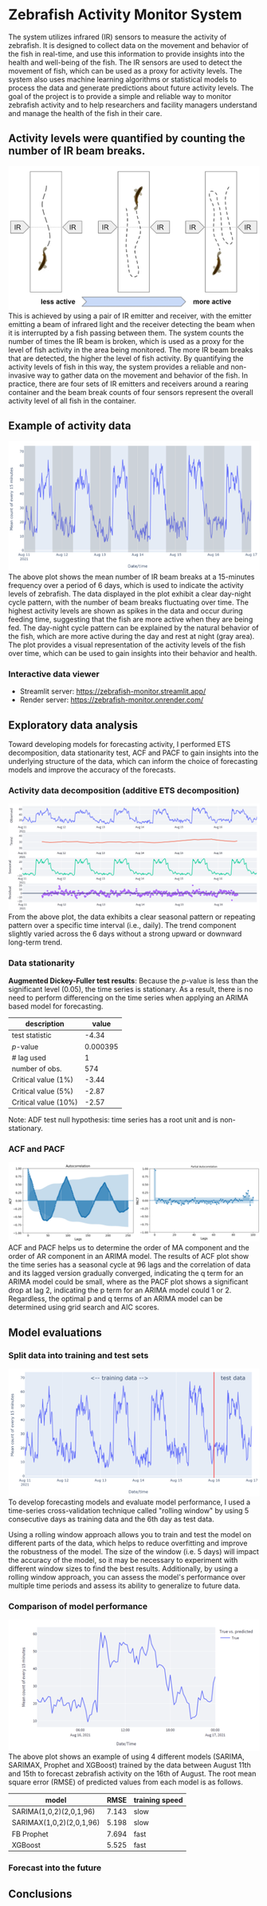 # Zebrafish Activity Monitor System
The system utilizes infrared (IR) sensors to measure the activity of zebrafish. It is designed to collect data on the movement and behavior of the fish in real-time, and use this information to provide insights into the health and well-being of the fish. The IR sensors are used to detect the movement of fish, which can be used as a proxy for activity levels. The system also uses machine learning algorithms or statistical models to process the data and generate predictions about future activity levels. The goal of the project is to provide a simple and reliable way to monitor zebrafish activity and to help researchers and facility managers understand and manage the health of the fish in their care.

## Activity levels were quantified by counting the number of IR beam breaks.
![activity_measured_by_IR](pic/activity_measured_by_IR.jpg)
This is achieved by using a pair of IR emitter and receiver, with the emitter emitting a beam of infrared light and the receiver detecting the beam when it is interrupted by a fish passing between them. The system counts the number of times the IR beam is broken, which is used as a proxy for the level of fish activity in the area being monitored. The more IR beam breaks that are detected, the higher the level of fish activity. By quantifying the activity levels of fish in this way, the system provides a reliable and non-invasive way to gather data on the movement and behavior of the fish. In practice, there are four sets of IR emitters and receivers around a rearing container and the beam break counts of four sensors represent the overall activity level of all fish in the container.

## Example of activity data
![example_data](pic/example_data.png)
The above plot shows the mean number of IR beam breaks at a 15-minutes frequency over a period of 6 days, which is used to indicate the activity levels of zebrafish. The data displayed in the plot exhibit a clear day-night cycle pattern, with the number of beam breaks fluctuating over time. The highest activity levels are shown as spikes in the data and occur during feeding time, suggesting that the fish are more active when they are being fed. The day-night cycle pattern can be explained by the natural behavior of the fish, which are more active during the day and rest at night (gray area). The plot provides a visual representation of the activity levels of the fish over time, which can be used to gain insights into their behavior and health.

### Interactive data viewer
- Streamlit server: https://zebrafish-monitor.streamlit.app/
- Render server: https://zebrafish-monitor.onrender.com/

## Exploratory data analysis
Toward developing models for forecasting activity, I performed ETS decomposition, data stationarity test, ACF and PACF to gain insights into the underlying structure of the data, which can inform the choice of forecasting models and improve the accuracy of the forecasts.
### Activity data decomposition (additive ETS decomposition)
![](pic/ETS_decomposition.png)
From the above plot, the data exhibits a clear seasonal pattern or repeating pattern over a specific time interval (i.e., daily). The trend component slightly varied across the 6 days without a strong upward or downward long-term trend.   
### Data stationarity
**Augmented Dickey-Fuller test results**: Because the *p*-value is less than the significant level (0.05), the time series is stationary. As a result, there is no need to perform differencing on the time series when applying an ARIMA based model for forecasting.  

| description | value |
|---|---|
| test statistic | -4.34 |
| *p*-value | 0.000395 |
| # lag used | 1 |
| number of obs. | 574 |
| Critical value (1%) | -3.44 |
| Critical value (5%) | -2.87 |
| Critical value (10%)| -2.57 |

Note: ADF test null hypothesis: time series has a root unit and is non-stationary.

### ACF and PACF
![](pic/ACF_PACF.png)
ACF and PACF helps us to determine the order of MA component and the order of AR component in an ARIMA model. The results of ACF plot show the time series has a seasonal cycle at 96 lags and the correlation of data and its lagged version gradually converged, indicating the q term for an ARIMA model could be small, where as the PACF plot shows a significant drop at lag 2, indicating the p term for an ARIMA model could 1 or 2. Regardless, the optimal p and q terms of an ARIMA model can be determined using grid search and AIC scores.   

## Model evaluations

### Split data into training and test sets
![](pic/datasplit.png)
To develop forecasting models and evaluate model performance, I used a time-series cross-validation technique called "rolling window" by using 5 consecutive days as training data and the 6th day as test data.

Using a rolling window approach allows you to train and test the model on different parts of the data, which helps to reduce overfitting and improve the robustness of the model. The size of the window (i.e. 5 days) will impact the accuracy of the model, so it may be necessary to experiment with different window sizes to find the best results. Additionally, by using a rolling window approach, you can assess the model's performance over multiple time periods and assess its ability to generalize to future data.

### Comparison of model performance
![](pic/TestResult_ModelCompare.gif)
The above plot shows an example of using 4 different models (SARIMA, SARIMAX, Prophet and XGBoost) trained by the data between August 11th and 15th to forecast zebrafish activity on the 16th of August. The root mean square error (RMSE) of predicted values from each model is as follows. 

| model | RMSE | training speed |
| --- | --- | --- |
| SARIMA(1,0,2)(2,0,1,96) | 7.143 | slow |
| SARIMAX(1,0,2)(2,0,1,96)| 5.198 | slow |
| FB Prophet | 7.694 | fast |
| XGBoost | 5.525 | fast |

### Forecast into the future

## Conclusions
